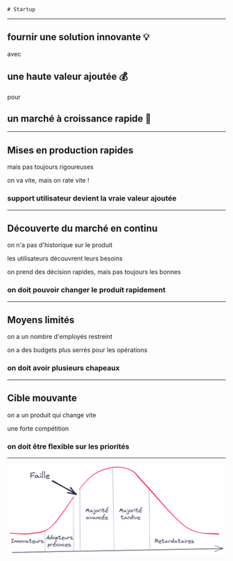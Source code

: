     # Startup

---
<style scoped>
section {
    text-align: center
}
</style>

## fournir une solution **innovante** 💡

avec

## une haute **valeur** ajoutée 💰️

pour

## un marché à croissance **rapide** 🚀

---

## Mises en production **rapides**

mais pas toujours rigoureuses

on va vite, mais on rate vite !

### **support utilisateur** devient la vraie valeur ajoutée

---

## **Découverte** du marché en continu

on n'a pas d'historique sur le produit

les utilisateurs découvrent leurs besoins

on prend des décision rapides, mais pas toujours les bonnes

### on doit pouvoir **changer le produit rapidement**

---

## Moyens **limités**

on a un nombre d'employés restreint

on a des budgets plus serrés pour les opérations

### on doit avoir **plusieurs chapeaux**

---

## Cible **mouvante**

on a un produit qui change vite

une forte compétition

### on doit être **flexible** sur les priorités

---

![bg center contain](./images/02/crossing_the_chasm_fr.png)

<style scoped>
blockquote {
    position: absolute;
    right: -120px;
    text-align: center;
    border: none;
    transform: rotate(90deg);
    color: var(--header-footer-color);
    font-family: var(--header-footer-font);
    font-size: 0.4em;
}
</style>

> *Crossing the Chasm* • Geoffrey Moore • 1991

<!--
Les adopteurs précoces sont des fondus de technologie recherchant un changement radical,
alors que la majorité avancée veut une « amélioration de la productivité ».
Le second groupe veut un produit fini,
alors que le premier accepte les imperfections et
possède les compétences techniques pour voir immédiatement les avantages.

Le challenge d'une startup est de passer cette faille
c'est avant tout un challenge qualité
-->
